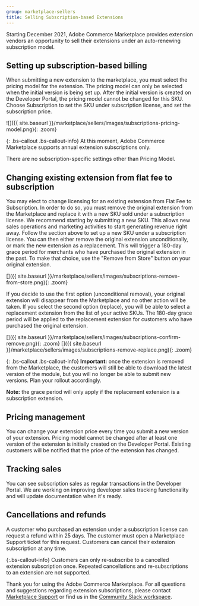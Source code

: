 ```yaml
---
group: marketplace-sellers
title: Selling Subscription-based Extensions
---
```


Starting December 2021, Adobe Commerce Marketplace provides extension vendors an opportunity to sell their extensions under an auto-renewing subscription model.

## Setting up subscription-based billing

When submitting a new extension to the marketplace, you must select the pricing model for the extension. The pricing model can only be selected when the initial version is being set up. After the initial version is created on the Developer Portal, the pricing model cannot be changed for this SKU. Choose Subscription to set the SKU under subscription license, and set the subscription price.

![]({{ site.baseurl }}/marketplace/sellers/images/subscriptions-pricing-model.png){: .zoom}

{: .bs-callout .bs-callout-info}
At this moment, Adobe Commerce Marketplace supports annual extension subscriptions only.

There are no subscription-specific settings other than Pricing Model.

## Changing existing extension from flat fee to subscription

You may elect to change licensing for an existing extension from Flat Fee to Subscription. In order to do so, you must remove the original extension from the Marketplace and replace it with a new SKU sold under a subscription license.
We recommend starting by submitting a new SKU. This allows new sales operations and marketing activities to start generating revenue right away. Follow the section above to set up a new SKU under a subscription license.
You can then either remove the original extension unconditionally, or mark the new extension as a replacement. This will trigger a 180-day grace period for merchants who have purchased the original extension in the past.
To make that choice, use the "Remove from Store" button on your original extension.

[]({{ site.baseurl }}/marketplace/sellers/images/subscriptions-remove-from-store.png){: .zoom}

If you decide to use the first option (unconditional removal), your original extension will disappear from the Marketplace and no other action will be taken.
If you select the second option (replace), you will be able to select a replacement extension from the list of your active SKUs. The 180-day grace period will be applied to the replacement extension for customers who have purchased the original extension.

[]({{ site.baseurl }}/marketplace/sellers/images/subscriptions-confirm-remove.png){: .zoom}
[]({{ site.baseurl }}/marketplace/sellers/images/subscriptions-remove-replace.png){: .zoom}

{: .bs-callout .bs-callout-info}
**Important:** once the extension is removed from the Marketplace, the customers will still be able to download the latest version of the module, but you will no longer be able to submit new versions. Plan your rollout accordingly.

**Note:** the grace period will only apply if the replacement extension is a subscription extension.

## Pricing management
You can change your extension price every time you submit a new version of your extension.
Pricing model cannot be changed after at least one version of the extension is initially created on the Developer Portal.
Existing customers will be notified that the price of the extension has changed.

## Tracking sales

You can see subscription sales as regular transactions in the Developer Portal. We are working on improving developer sales tracking functionality and will update documentation when it's ready.

## Cancellations and refunds

A customer who purchased an extension under a subscription license can request a refund within 25 days. The customer must open a Marketplace Support ticket for this request.
Customers can cancel their extension subscription at any time.

{:.bs-callout-info}
Customers can only re-subscribe to a cancelled extension subscription once. Repeated cancellations and re-subscriptions to an extension are not supported.

Thank you for using the Adobe Commerce Marketplace. For all questions and suggestions regarding extension subscriptions, please contact [Marketplace Support](https://marketplacesupport.magento.com) or find us in the [Community Slack workspace](https://opensource.magento.com/slack).